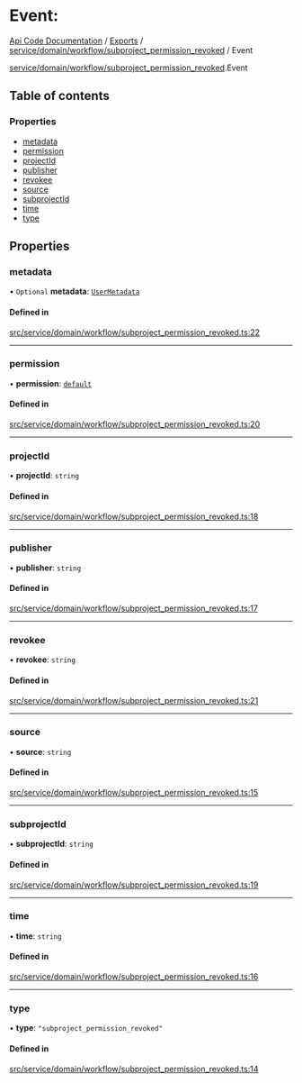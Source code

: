 # Event: 
 
[Api Code Documentation](../README.md) / [Exports](../modules.md) / [service/domain/workflow/subproject\_permission\_revoked](../modules/service_domain_workflow_subproject_permission_revoked.md) / Event

[service/domain/workflow/subproject\_permission\_revoked](../modules/service_domain_workflow_subproject_permission_revoked.md).Event

## Table of contents

### Properties

- [metadata](service_domain_workflow_subproject_permission_revoked.Event.md#metadata)
- [permission](service_domain_workflow_subproject_permission_revoked.Event.md#permission)
- [projectId](service_domain_workflow_subproject_permission_revoked.Event.md#projectid)
- [publisher](service_domain_workflow_subproject_permission_revoked.Event.md#publisher)
- [revokee](service_domain_workflow_subproject_permission_revoked.Event.md#revokee)
- [source](service_domain_workflow_subproject_permission_revoked.Event.md#source)
- [subprojectId](service_domain_workflow_subproject_permission_revoked.Event.md#subprojectid)
- [time](service_domain_workflow_subproject_permission_revoked.Event.md#time)
- [type](service_domain_workflow_subproject_permission_revoked.Event.md#type)

## Properties

### metadata

• `Optional` **metadata**: [`UserMetadata`](../modules/service_domain_metadata.md#usermetadata)

#### Defined in

[src/service/domain/workflow/subproject_permission_revoked.ts:22](https://github.com/openkfw/TruBudget/blob/3cf6626/api/src/service/domain/workflow/subproject_permission_revoked.ts#L22)

___

### permission

• **permission**: [`default`](../modules/authz_intents.md#default)

#### Defined in

[src/service/domain/workflow/subproject_permission_revoked.ts:20](https://github.com/openkfw/TruBudget/blob/3cf6626/api/src/service/domain/workflow/subproject_permission_revoked.ts#L20)

___

### projectId

• **projectId**: `string`

#### Defined in

[src/service/domain/workflow/subproject_permission_revoked.ts:18](https://github.com/openkfw/TruBudget/blob/3cf6626/api/src/service/domain/workflow/subproject_permission_revoked.ts#L18)

___

### publisher

• **publisher**: `string`

#### Defined in

[src/service/domain/workflow/subproject_permission_revoked.ts:17](https://github.com/openkfw/TruBudget/blob/3cf6626/api/src/service/domain/workflow/subproject_permission_revoked.ts#L17)

___

### revokee

• **revokee**: `string`

#### Defined in

[src/service/domain/workflow/subproject_permission_revoked.ts:21](https://github.com/openkfw/TruBudget/blob/3cf6626/api/src/service/domain/workflow/subproject_permission_revoked.ts#L21)

___

### source

• **source**: `string`

#### Defined in

[src/service/domain/workflow/subproject_permission_revoked.ts:15](https://github.com/openkfw/TruBudget/blob/3cf6626/api/src/service/domain/workflow/subproject_permission_revoked.ts#L15)

___

### subprojectId

• **subprojectId**: `string`

#### Defined in

[src/service/domain/workflow/subproject_permission_revoked.ts:19](https://github.com/openkfw/TruBudget/blob/3cf6626/api/src/service/domain/workflow/subproject_permission_revoked.ts#L19)

___

### time

• **time**: `string`

#### Defined in

[src/service/domain/workflow/subproject_permission_revoked.ts:16](https://github.com/openkfw/TruBudget/blob/3cf6626/api/src/service/domain/workflow/subproject_permission_revoked.ts#L16)

___

### type

• **type**: ``"subproject_permission_revoked"``

#### Defined in

[src/service/domain/workflow/subproject_permission_revoked.ts:14](https://github.com/openkfw/TruBudget/blob/3cf6626/api/src/service/domain/workflow/subproject_permission_revoked.ts#L14)
